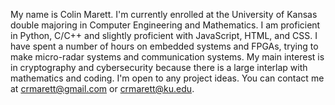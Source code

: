 My name is Colin Marett. I'm currently enrolled at the University of Kansas double majoring in 
Computer Engineering and Mathematics. I am proficient in Python, C/C++ and slightly proficient with JavaScript, HTML, and CSS.
I have spent a number of hours on embedded systems and FPGAs, trying to make micro-radar systems and communication systems.
My main interest is in cryptography and cybersecurity because there is a large interlap with mathematics and coding. 
I'm open to any project ideas. You can contact me at crmarett@gmail.com or crmarett@ku.edu.
